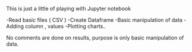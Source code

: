 
This is just a little of playing with Jupyter notebook 

-Read basic files ( CSV ) 
-Create Dataframe
-Basic manipulation of data 
-Adding column , values
-Plotting charts..

No comments are done on results, purpose is only basic manipulation of data.
 
